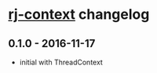 # [rj-context](https://github.com/rongjih/rj-context) changelog

## 0.1.0 - 2016-11-17
- initial with ThreadContext
